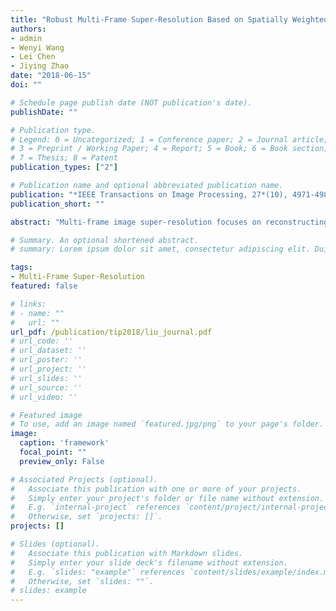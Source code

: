 ```yaml
---
title: "Robust Multi-Frame Super-Resolution Based on Spatially Weighted Half-Quadratic Estimation and Adaptive BTV Regularization"
authors:
- admin
- Wenyi Wang
- Lei Chen
- Jiying Zhao
date: "2018-06-15"
doi: ""

# Schedule page publish date (NOT publication's date).
publishDate: ""

# Publication type.
# Legend: 0 = Uncategorized; 1 = Conference paper; 2 = Journal article;
# 3 = Preprint / Working Paper; 4 = Report; 5 = Book; 6 = Book section;
# 7 = Thesis; 8 = Patent
publication_types: ["2"]

# Publication name and optional abbreviated publication name.
publication: "*IEEE Transactions on Image Processing, 27*(10), 4971-4986"
publication_short: ""

abstract: "Multi-frame image super-resolution focuses on reconstructing a high-resolution image from a set of low-resolution images with high similarity. Combining image prior knowledge with fidelity model, the Bayesian-based methods have been considered as an effective technique in super-resolution. The minimization function derived from maximum a posteriori probability (MAP) is composed of a fidelity term and a regularization term. In this paper, based on the MAP estimation, we propose a novel initialization method for super-resolution imaging. For the fidelity term in our proposed method, the half-quadratic estimation is used to choose error norm adaptively instead of using fixed L 2 norms. Besides, a spatial weight matrix is used as a confidence map to scale the estimation result. For the regularization term, we propose a novel regularization method based on adaptive bilateral total variation (ABTV). Both the fidelity term and the ABTV regularization guarantee the robustness of our framework. The fidelity term is mainly responsible for dealing with misregistration, blur, and other kinds of large errors, while the ABTV regularization aims at edge preservation and noise removal. The proposed scheme is tested on both synthetic data and real data. The experimental results illustrate the superiority of our proposed method in terms of edge preservation and noise removal over the state-of-the-art algorithms."

# Summary. An optional shortened abstract.
# summary: Lorem ipsum dolor sit amet, consectetur adipiscing elit. Duis posuere tellus ac convallis placerat. Proin tincidunt magna sed ex sollicitudin condimentum.

tags:
- Multi-Frame Super-Resolution
featured: false

# links:
# - name: ""
#   url: ""
url_pdf: /publication/tip2018/liu_journal.pdf
# url_code: ''
# url_dataset: ''
# url_poster: ''
# url_project: ''
# url_slides: ''
# url_source: ''
# url_video: ''

# Featured image
# To use, add an image named `featured.jpg/png` to your page's folder. 
image:
  caption: 'framework'
  focal_point: ""
  preview_only: False

# Associated Projects (optional).
#   Associate this publication with one or more of your projects.
#   Simply enter your project's folder or file name without extension.
#   E.g. `internal-project` references `content/project/internal-project/index.md`.
#   Otherwise, set `projects: []`.
projects: []

# Slides (optional).
#   Associate this publication with Markdown slides.
#   Simply enter your slide deck's filename without extension.
#   E.g. `slides: "example"` references `content/slides/example/index.md`.
#   Otherwise, set `slides: ""`.
# slides: example
---
```


<!-- {{% alert note %}}
Click the *Cite* button above to demo the feature to enable visitors to import publication metadata into their reference management software.
{{% /alert %}}

{{% alert note %}}
Click the *Slides* button above to demo Academic's Markdown slides feature.
{{% /alert %}} -->

<!-- Supplementary notes can be added here, including [code and math](https://sourcethemes.com/academic/docs/writing-markdown-latex/). -->
